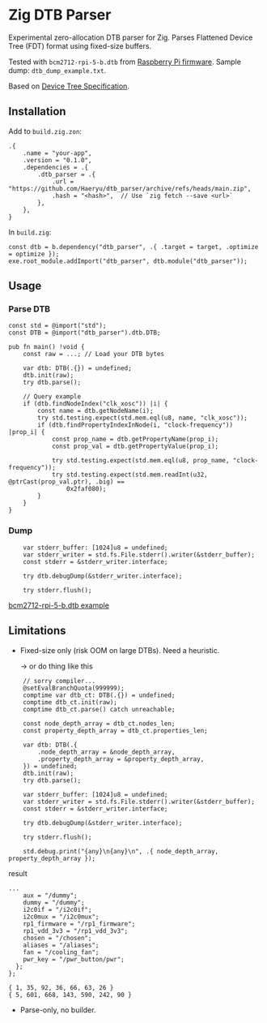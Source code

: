 # Zig DTB Parser

Experimental zero-allocation DTB parser for Zig. Parses Flattened Device Tree (FDT) format using fixed-size buffers.

Tested with `bcm2712-rpi-5-b.dtb` from [Raspberry Pi firmware](https://github.com/raspberrypi/firmware). Sample dump: `dtb_dump_example.txt`.

Based on [Device Tree Specification](https://devicetree-specification.readthedocs.io/en/stable/flattened-format.html).

## Installation
Add to `build.zig.zon`:
```zig
.{
    .name = "your-app",
    .version = "0.1.0",
    .dependencies = .{
        .dtb_parser = .{
            .url = "https://github.com/Haeryu/dtb_parser/archive/refs/heads/main.zip",
            .hash = "<hash>",  // Use `zig fetch --save <url>`
        },
    },
}
```

In `build.zig`:
```zig
const dtb = b.dependency("dtb_parser", .{ .target = target, .optimize = optimize });
exe.root_module.addImport("dtb_parser", dtb.module("dtb_parser"));
```

## Usage
### Parse DTB
```zig
const std = @import("std");
const DTB = @import("dtb_parser").dtb.DTB;

pub fn main() !void {
    const raw = ...; // Load your DTB bytes

    var dtb: DTB(.{}) = undefined;
    dtb.init(raw);
    try dtb.parse();

    // Query example
    if (dtb.findNodeIndex("clk_xosc")) |i| {
        const name = dtb.getNodeName(i);
        try std.testing.expect(std.mem.eql(u8, name, "clk_xosc"));
        if (dtb.findPropertyIndexInNode(i, "clock-frequency")) |prop_i| {
            const prop_name = dtb.getPropertyName(prop_i);
            const prop_val = dtb.getPropertyValue(prop_i);

            try std.testing.expect(std.mem.eql(u8, prop_name, "clock-frequency"));
            try std.testing.expect(std.mem.readInt(u32, @ptrCast(prop_val.ptr), .big) ==
                0x2faf080);
        }
    } 
}
```

### Dump
```zig
    var stderr_buffer: [1024]u8 = undefined;
    var stderr_writer = std.fs.File.stderr().writer(&stderr_buffer);
    const stderr = &stderr_writer.interface;

    try dtb.debugDump(&stderr_writer.interface);

    try stderr.flush();
```

[bcm2712-rpi-5-b.dtb example](https://github.com/Haeryu/dtb_parser/blob/5755a7b57160ccc1fb70449c401a5de847dd3ba8/dtb_dump_example.txt)

## Limitations
- Fixed-size only (risk OOM on large DTBs). Need a heuristic.

     -> or do thing like this
``` zig
    // sorry compiler...
    @setEvalBranchQuota(999999);
    comptime var dtb_ct: DTB(.{}) = undefined;
    comptime dtb_ct.init(raw);
    comptime dtb_ct.parse() catch unreachable;

    const node_depth_array = dtb_ct.nodes_len;
    const property_depth_array = dtb_ct.properties_len;

    var dtb: DTB(.{
        .node_depth_array = &node_depth_array,
        .property_depth_array = &property_depth_array,
    }) = undefined;
    dtb.init(raw);
    try dtb.parse();

    var stderr_buffer: [1024]u8 = undefined;
    var stderr_writer = std.fs.File.stderr().writer(&stderr_buffer);
    const stderr = &stderr_writer.interface;

    try dtb.debugDump(&stderr_writer.interface);

    try stderr.flush();

    std.debug.print("{any}\n{any}\n", .{ node_depth_array, property_depth_array });
```
  result
```
...
    aux = "/dummy";
    dummy = "/dummy";
    i2c0if = "/i2c0if";
    i2c0mux = "/i2c0mux";
    rp1_firmware = "/rp1_firmware";
    rp1_vdd_3v3 = "/rp1_vdd_3v3";
    chosen = "/chosen";
    aliases = "/aliases";
    fan = "/cooling_fan";
    pwr_key = "/pwr_button/pwr";
  };
};

{ 1, 35, 92, 36, 66, 63, 26 }
{ 5, 601, 668, 143, 590, 242, 90 }
```

- Parse-only, no builder.